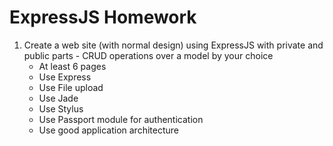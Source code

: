 # ExpressJS Homework

1. Create a web site (with normal design) using ExpressJS with private and public parts - CRUD operations over a model by your choice 
	* At least 6 pages
	* Use Express
	* Use File upload
	* Use Jade
	* Use Stylus
	* Use Passport module for authentication
	* Use good application architecture
